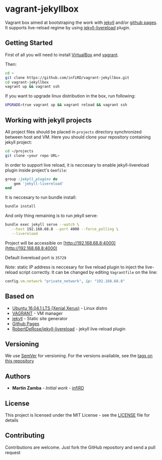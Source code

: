# vagrant-jekyllbox

Vagrant box aimed at bootstraping the work with [jekyll](https://github.com/jekyll/jekyll)
and/or [github pages](https://pages.github.com/). It supports live-reload
regime by using [jekyll-livereload](https://github.com/RobertDeRose/jekyll-livereload)
plugin.

## Getting Started

First of all you will need to install [VirtualBox](https://www.virtualbox.org/wiki/Downloads)
and [vagrant](https://www.vagrantup.com/docs/installation/). 

Then:

```bash
cd ~
git clone https://github.com/infiRD/vagrant-jekyllbox.git
cd vagrant-jekyllbox
vagrant up && vagrant ssh
```

If you want to upgrade linux distribution in the box, run following:

```bash
UPGRADE=true vagrant up && vagrant reload && vagrant ssh
```

## Working with jekyll projects

All project files should be placed in `projects` directory synchronized
between host and VM. Here you should clone your repository containing
jekyll project:

```bash
cd ~/projects
git clone <your repo URL>
```

In order to support live reload, it is neccesary to enable jekyll-livereload
plugin inside project's `Gemfile`:

```ruby
group :jekyll_plugins do
    gem 'jekyll-livereload'
end
```

It is neccesary to run bundle install:

```bash
bundle install
```

And only thing remaining is to run jekyll serve:

```bash
bundle exec jekyll serve --watch \
   --host 192.168.68.8 --port 4000 --force_polling \
   --livereload
```

Project will be accessible on [http://192.168.68.8:4000](http://192.168.68.8:4000)

Default livereload port is `35729`

*Note*: static IP address is neccesary for live reload plugin to inject the
live-reload script correctly. It can be changed by editing `Vagrantfile` on
the line:

```ruby
config.vm.network "private_network", ip: "192.168.68.8"
```

## Based on

- [Ubuntu 16.04.1 LTS (Xenial Xerus)](http://releases.ubuntu.com/16.04/) - Linux distro
- [VAGRANT](https://www.vagrantup.com/) - VM manager
- [jekyll](https://github.com/jekyll/jekyll) - Static site generator
- [Github Pages](https://pages.github.com/)
- [RobertDeRose/jekyll-livereload](https://github.com/RobertDeRose/jekyll-livereload) - jekyll live-reload plugin

## Versioning

We use [SemVer](http://semver.org/) for versioning. For the versions
available, see the [tags on this repository](https://github.com/infiRD/Scibox/tags)

## Authors

- **Martin Zamba** - *Initial work* - [infiRD](https://github.com/infiRD)

## License

This project is licensed under the MIT License - see the [LICENSE](LICENSE) file for details

## Contributing

Contributions are welcome. Just fork the GitHub repository and send a pull request
